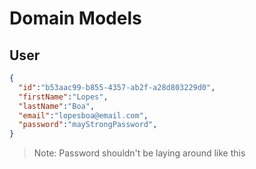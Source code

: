 # Domain Models

## User
```json
{
  "id":"b53aac99-b855-4357-ab2f-a28d803229d0",
  "firstName":"Lopes",
  "lastName":"Boa",
  "email":"lopesboa@email.com",
  "password":"mayStrongPassword",
}
```

> Note: Password shouldn't be laying around like this 